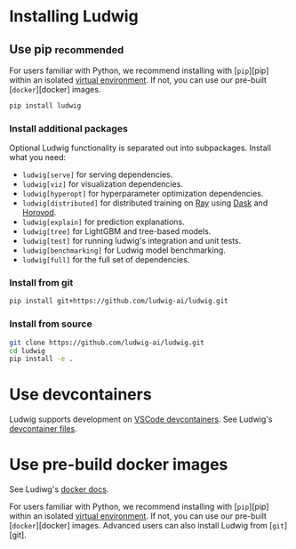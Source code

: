 # Installing Ludwig

## Use pip <small>recommended</small>

For users familiar with Python, we recommend installing with [`pip`][pip] within an isolated
[virtual environment](https://docs.python-guide.org/dev/virtualenvs/). If not, you can use our
pre-built [`docker`][docker] images.

``` sh
pip install ludwig
```

### Install additional packages

Optional Ludwig functionality is separated out into subpackages. Install what you need:

- `ludwig[serve]` for serving dependencies.
- `ludwig[viz]` for visualization dependencies.
- `ludwig[hyperopt]` for hyperparameter optimization dependencies.
- `ludwig[distributed]` for distributed training on [Ray](https://www.ray.io/) using [Dask](https://dask.org/) and [Horovod](https://github.com/horovod/horovod).
- `ludwig[explain]` for prediction explanations.
- `ludwig[tree]` for LightGBM and tree-based models.
- `ludwig[test]` for running ludwig's integration and unit tests.
- `ludwig[benchmarking]` for Ludwig model benchmarking.
- `ludwig[full]` for the full set of dependencies.

### Install from git

```sh
pip install git+https://github.com/ludwig-ai/ludwig.git
```

### Install from source

```sh
git clone https://github.com/ludwig-ai/ludwig.git
cd ludwig
pip install -e .
```

# Use devcontainers

Ludwig supports development on [VSCode devcontainers](https://code.visualstudio.com/docs/devcontainers/containers). See Ludwig's [devcontainer files](https://github.com/ludwig-ai/ludwig/tree/master/.devcontainer).

# Use pre-build docker images

See Ludiwg's [docker docs](docker).

For users familiar with Python, we recommend installing with [`pip`][pip] within an isolated
[virtual environment](https://docs.python-guide.org/dev/virtualenvs/). If not, you can use our
pre-built [`docker`][docker] images. Advanced users can also install Ludwig from [`git`][git].
